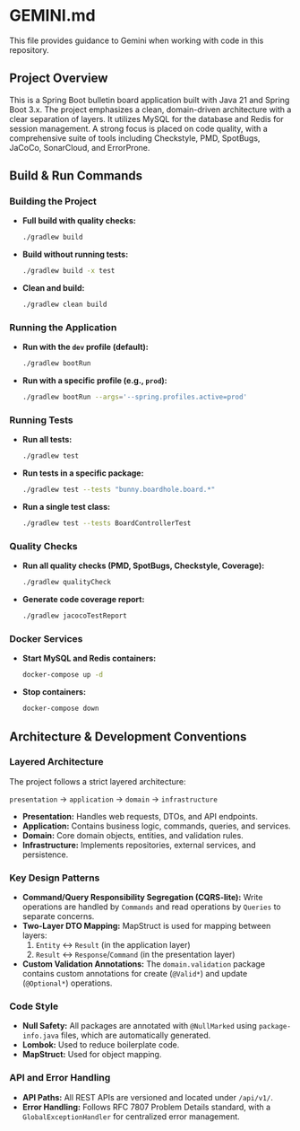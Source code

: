 # GEMINI.md

This file provides guidance to Gemini when working with code in this repository.

## Project Overview

This is a Spring Boot bulletin board application built with Java 21 and Spring Boot 3.x. The project emphasizes a clean,
domain-driven architecture with a clear separation of layers. It utilizes MySQL for the database and Redis for session
management. A strong focus is placed on code quality, with a comprehensive suite of tools including Checkstyle, PMD,
SpotBugs, JaCoCo, SonarCloud, and ErrorProne.

## Build & Run Commands

### Building the Project

- **Full build with quality checks:**
  ```bash
  ./gradlew build
  ```
- **Build without running tests:**
  ```bash
  ./gradlew build -x test
  ```
- **Clean and build:**
  ```bash
  ./gradlew clean build
  ```

### Running the Application

- **Run with the `dev` profile (default):**
  ```bash
  ./gradlew bootRun
  ```
- **Run with a specific profile (e.g., `prod`):**
  ```bash
  ./gradlew bootRun --args='--spring.profiles.active=prod'
  ```

### Running Tests

- **Run all tests:**
  ```bash
  ./gradlew test
  ```
- **Run tests in a specific package:**
  ```bash
  ./gradlew test --tests "bunny.boardhole.board.*"
  ```
- **Run a single test class:**
  ```bash
  ./gradlew test --tests BoardControllerTest
  ```

### Quality Checks

- **Run all quality checks (PMD, SpotBugs, Checkstyle, Coverage):**
  ```bash
  ./gradlew qualityCheck
  ```
- **Generate code coverage report:**
  ```bash
  ./gradlew jacocoTestReport
  ```

### Docker Services

- **Start MySQL and Redis containers:**
  ```bash
  docker-compose up -d
  ```
- **Stop containers:**
  ```bash
  docker-compose down
  ```

## Architecture & Development Conventions

### Layered Architecture

The project follows a strict layered architecture:

`presentation` → `application` → `domain` → `infrastructure`

- **Presentation:** Handles web requests, DTOs, and API endpoints.
- **Application:** Contains business logic, commands, queries, and services.
- **Domain:** Core domain objects, entities, and validation rules.
- **Infrastructure:** Implements repositories, external services, and persistence.

### Key Design Patterns

- **Command/Query Responsibility Segregation (CQRS-lite):** Write operations are handled by `Commands` and read
  operations by `Queries` to separate concerns.
- **Two-Layer DTO Mapping:** MapStruct is used for mapping between layers:
    1. `Entity` ↔ `Result` (in the application layer)
    2. `Result` ↔ `Response`/`Command` (in the presentation layer)
- **Custom Validation Annotations:** The `domain.validation` package contains custom annotations for create (`@Valid*`)
  and update (`@Optional*`) operations.

### Code Style

- **Null Safety:** All packages are annotated with `@NullMarked` using `package-info.java` files, which are
  automatically generated.
- **Lombok:** Used to reduce boilerplate code.
- **MapStruct:** Used for object mapping.

### API and Error Handling

- **API Paths:** All REST APIs are versioned and located under `/api/v1/`.
- **Error Handling:** Follows RFC 7807 Problem Details standard, with a `GlobalExceptionHandler` for centralized error
  management.
